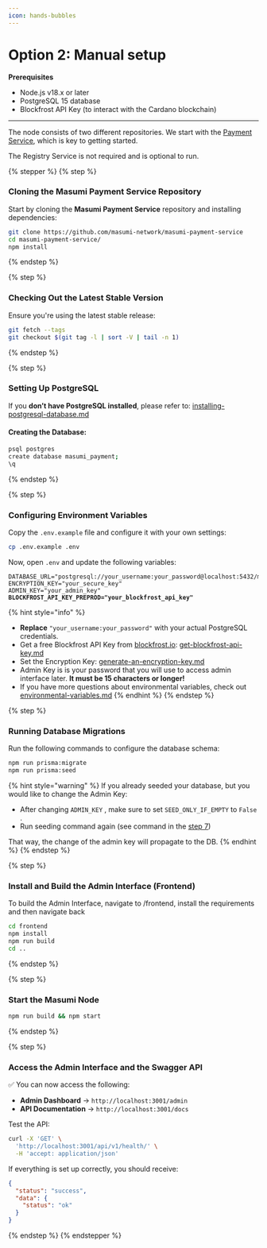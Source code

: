 ```yaml
---
icon: hands-bubbles
---
```


# Option 2: Manual setup

**Prerequisites**

* Node.js v18.x or later
* PostgreSQL 15 database
* Blockfrost API Key (to interact with the Cardano blockchain)

***

The node consists of two different repositories. We start with the [Payment Service](https://github.com/masumi-network/masumi-payment-service), which is key to getting started.&#x20;

The Registry Service is not required and is optional to run.

{% stepper %}
{% step %}
### **Cloning the Masumi Payment Service Repository**

Start by cloning the **Masumi Payment Service** repository and installing dependencies:

```bash
git clone https://github.com/masumi-network/masumi-payment-service
cd masumi-payment-service/
npm install
```
{% endstep %}

{% step %}
### **Checking Out the Latest Stable Version**

Ensure you're using the latest stable release:

```bash
git fetch --tags
git checkout $(git tag -l | sort -V | tail -n 1)
```
{% endstep %}

{% step %}
### **Setting Up PostgreSQL**

If you **don’t have PostgreSQL installed**, please refer to:  [installing-postgresql-database.md](../../installing-postgresql-database.md "mention")

#### **Creating the Database:**

```bash
psql postgres
create database masumi_payment;
\q
```
{% endstep %}

{% step %}
### **Configuring Environment Variables**

Copy the `.env.example` file and configure it with your own settings:

```bash
cp .env.example .env
```

Now, open `.env` and update the following variables:

<pre class="language-ini"><code class="lang-ini">DATABASE_URL="postgresql://your_username:your_password@localhost:5432/masumi_payment
ENCRYPTION_KEY="your_secure_key"
ADMIN_KEY="your_admin_key"
<strong>BLOCKFROST_API_KEY_PREPROD="your_blockfrost_api_key"
</strong></code></pre>

{% hint style="info" %}
* **Replace** `"your_username:your_password"` with your actual PostgreSQL credentials.
* Get a free Blockfrost API Key from [blockfrost.io](https://blockfrost.io): [get-blockfrost-api-key.md](../../get-blockfrost-api-key.md "mention")
* Set the Encryption Key: [generate-an-encryption-key.md](../../generate-an-encryption-key.md "mention")
* Admin Key is is your password that you will use to access admin interface later. **It must be 15 characters or longer!**
* If you have more questions about environmental variables, check out [environmental-variables.md](../../environmental-variables.md "mention")
{% endhint %}
{% endstep %}

{% step %}
### **Running Database Migrations**

Run the following commands to configure the database schema:

```bash
npm run prisma:migrate
npm run prisma:seed
```

{% hint style="warning" %}
If you already seeded your database, but you would like to change the Admin Key:

* After changing `ADMIN_KEY` , make sure to set `SEED_ONLY_IF_EMPTY`  to `False` .
* Run seeding command again (see command in the [step 7](option-2-manual-setup.md#id-7.-running-database-migrations))&#x20;

That way, the change of the admin key will propagate to the DB.&#x20;
{% endhint %}
{% endstep %}

{% step %}
### **Install and Build the Admin Interface (Frontend)**

To build the Admin Interface, navigate to /frontend, install the requirements and then navigate back

```bash
cd frontend
npm install
npm run build
cd ..
```
{% endstep %}

{% step %}
### **Start the Masumi Node**

```bash
npm run build && npm start
```
{% endstep %}

{% step %}
### Access the Admin Interface and the Swagger API <a href="#access-the-admin-interface-and-the-swagger-api" id="access-the-admin-interface-and-the-swagger-api"></a>

✅ You can now access the following:

* **Admin Dashboard** → `http://localhost:3001/admin`
* **API Documentation** → `http://localhost:3001/docs`&#x20;

Test the API:

```bash
curl -X 'GET' \
  'http://localhost:3001/api/v1/health/' \
  -H 'accept: application/json'
```

If everything is set up correctly, you should receive:

```json
{
  "status": "success",
  "data": {
    "status": "ok"
  }
}
```
{% endstep %}
{% endstepper %}

